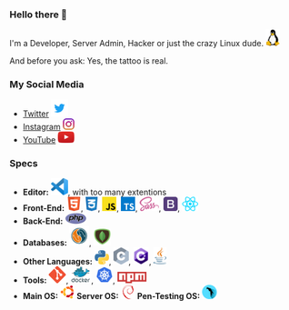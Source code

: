 ### Hello there 👋

I'm a Developer, Server Admin, Hacker or just the crazy Linux dude. <img src="./logos/Tux.png" height="30">

And before you ask: Yes, the tattoo is real.

### My Social Media
* [Twitter](https://twitter.com/hackandcode) <img src="./logos/twitter.png" height="30">
* [Instagram](https://www.instagram.com/hackandcode/) <img src="./logos/insta.png" height="20">
* [YouTube](https://www.youtube.com/channel/UC7bRlNSCSDqgOwyt5ZxnPfA) <img src="./logos/yt.png" height="20">

### Specs

* **Editor:** <img src="./logos/VSCode.png" height="30">,  with too many extentions
* **Front-End:** <img src="./logos/HTML.png" height="25">, <img src="./logos/CSS.png" height="25">, <img src="./logos/JS.png" height="25">, <img src="./logos/TS.png" height="25">, <img src="./logos/sass.svg" height="25">, <img src="./logos/Bootstrap.png" height="25">, <img src="./logos/React.png" height="25">
* **Back-End:** <img src="./logos/PHP.png" height="20">
* **Databases:** <img src="./logos/MySQL.png" height="35">, <img src="./logos/MongoDB.png" height="30">
* **Other Languages:** <img src="./logos/Python.png" height="25">, <img src="./logos/C.png" height="30">, <img src="./logos/CS.png" height="30">, <img src="./logos/Java.png" height="30">
* **Tools:** <img src="./logos/Git.png" height="30">, <img src="./logos/Docker.png" height="30">, <img src="./logos/kubernetes.png" height="30">, <img src="./logos/npm.png" height="20">
* **Main OS:** <img src="./logos/Ubuntu.png" height="25"> **Server OS:** <img src="./logos/Debian.png" height="25"> **Pen-Testing OS:** <img src="./logos/Parrot.png" height="25">
